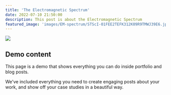 ```yaml
---
title: 'The Electromagnetic Spectrum'
date: 2022-07-10 21:50:00
description: This post is about the Electromagnetic Spectrum
featured_image: 'images/EM-spectrum/STScI-01FEE2TEFK312K09R9TMWJ39E6.jpg'
---
```


![](/site/images/EM-spectrum/STScI-01FEE2TEFK312K09R9TMWJ39E6.jpg)

## Demo content

This page is a demo that shows everything you can do inside portfolio and blog posts.

We've included everything you need to create engaging posts about your work, and show off your case studies in a beautiful way.
